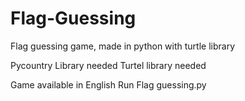 # Flag-Guessing
Flag guessing game, made in python with turtle library

Pycountry Library needed 
Turtel library needed

Game available in English
Run Flag guessing.py
